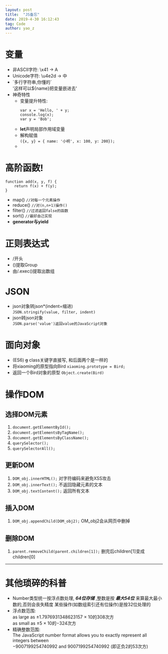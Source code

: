 ```yaml
---
layout: post
title:  "JS备忘"
date: 2019-4-30 16:12:43
tag: Code
author: yao_z
---
```


# 变量
  * 非ASCII字符: \\x41 -> A
  * Unicode字符: \\u4e2d -> 中
  * \`多行字符串,你懂的\`  
    '这样可以${name}把变量嵌进去'
* 神奇特性
  * 变量提升特性:
    ```
    var x = 'Hello, ' + y;
    console.log(x);
    var y = 'Bob';
    ```
  * **let**声明局部作用域变量
  * 解构赋值  
    `({x, y} = { name: '小明', x: 100, y: 200});`
  * 

# 高阶函数!
  ```
  function add(x, y, f) {
      return f(x) + f(y);
  }
  ```
* map()  `//对每一个元素操作`
* reduce() `//对(n,n+1)操作()`
* filter() `//过滤返回false的函数`
* sort() `//最好自己实现`
* **generator与yield**

# 正则表达式

* /开头
* ()提取Group
* 由/.exec()提取出数组

# JSON

* json对象转json*(indent=缩进)  
`JSON.stringify(value, filter, indent)`
* json转json对象  
`JSON.parse('value')返回value的JavaScript对象`

# 面向对象

* (ES6) ~~g~~ class关键字直接写, 和后面两个是一样的
* 将xiaoming的原型指向Bird
`xiaoming.prototype = Bird;`
* 返回一个Bird对象的原型
`Object.create(Bird)`

# 操作DOM

## 选择DOM元素

1. `document.getElementById();`
1. `document.getElementsByTagName();`
1. `document.getElementsByClassName();`
1. `querySelector();`
1. `querySelectorAll();`

## 更新DOM

1. `DOM_obj.innerHTML();` 对字符编码来避免XSS攻击
1. `DOM_obj.innerText();` 不返回隐藏元素的文本
1. `DOM_obj.textContent();` 返回所有文本

## 插入DOM

1. `DOM_obj.appendChild(DOM_obj2);` OM_obj2会从网页中删掉

## 删除DOM

1. `parent.removeChild(parent.children[1]);` 删完后children[1]变成children[0]

---
# 其他琐碎的科普

* Number类型统一按浮点数处理, ***64位存储*** ,整数是按 ***最大54位*** 来算最大最小数的,否则会丧失精度  某些操作(如数组索引还有位操作)是按32位处理的
* 浮点数范围:  
as  large  as ±1.7976931348623157 × 10的308次方  
as small as ±5 × 10的−324次方
* 精确整数范围:  
The JavaScript number format allows you to exactly represent all integers between  
−9007199254740992  and 9007199254740992 (即正负2的53次方)  